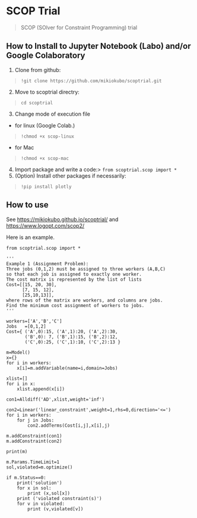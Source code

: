 # SCOP Trial 
> SCOP (SOlver for Constraint Programming) trial 


## How to Install to Jupyter Notebook (Labo) and/or Google Colaboratory

1. Clone from github:
> `!git clone https://github.com/mikiokubo/scoptrial.git`
2. Move to scoptrial directry:
> `cd scoptrial`

3. Change mode of execution file

 - for linux (Google Colab.)  
 > `!chmod +x scop-linux`   

 - for Mac 
 > `!chmod +x scop-mac`  

4. Import package and write a code:> `from scoptrial.scop import *`
5. (Option) Install other packages if necessarily: 

> `!pip install plotly`



## How to use

See https://mikiokubo.github.io/scoptrial/  and  https://www.logopt.com/scop2/ 

Here is an example. 

```
from scoptrial.scop import *
```

```
'''
Example 1 (Assignment Problem):
Three jobs (0,1,2) must be assigned to three workers (A,B,C)
so that each job is assigned to exactly one worker.
The cost matrix is represented by the list of lists
Cost=[[15, 20, 30],
      [7, 15, 12],
      [25,10,13]],
where rows of the matrix are workers, and columns are jobs.
Find the minimum cost assignment of workers to jobs.
'''

workers=['A','B','C']
Jobs   =[0,1,2]
Cost={ ('A',0):15, ('A',1):20, ('A',2):30,
       ('B',0): 7, ('B',1):15, ('B',2):12,
       ('C',0):25, ('C',1):10, ('C',2):13 }

m=Model()
x={}
for i in workers:
    x[i]=m.addVariable(name=i,domain=Jobs)

xlist=[]
for i in x:
    xlist.append(x[i])

con1=Alldiff('AD',xlist,weight='inf')

con2=Linear('linear_constraint',weight=1,rhs=0,direction='<=')
for i in workers:
    for j in Jobs:
        con2.addTerms(Cost[i,j],x[i],j)

m.addConstraint(con1)
m.addConstraint(con2)

print(m)

m.Params.TimeLimit=1
sol,violated=m.optimize()

if m.Status==0:
    print('solution')
    for x in sol:
        print (x,sol[x])
    print ('violated constraint(s)')
    for v in violated:
        print (v,violated[v])
```
